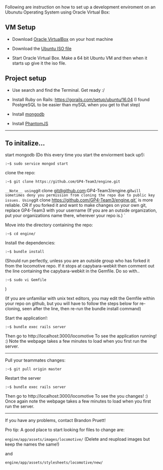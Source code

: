 Following are instruction on how to set up a development enviroment on an Ubunutu Operating System using Oracle Virtual Box:

## VM Setup

* Download [Oracle VirtualBox](https://www.virtualbox.org/wiki/Downloads) on your host machine

* Download the [Ubuntu ISO file](https://www.ubuntu.com/download/desktop)

* Start Oracle Virtual Box. Make a 64 bit Ubuntu VM and then when it starts up give it the iso file.

## Project setup

* Use search and find the Terminal. Get ready :/

* Install Ruby on Rails: https://gorails.com/setup/ubuntu/16.04
(I found PostgreSQL to be easier than mySQL when you get to that step)

* Install [mongodb](https://www.digitalocean.com/community/tutorials/how-to-install-mongodb-on-ubuntu-16-04)

* Install [PhantomJS](https://gist.github.com/julionc/7476620)

________

## To initalize...

start mongodb (Do this every time you start the enviorment back up!):

`:~$ sudo service mongod start`

clone the repo:

`:~$ git clone https://github.com/GP4-Team3/engine.git`

`
__Note__ using `git clone git@github.com:GP4-Team3/engine.git` will sometimes deny you permission from cloning the repo due to public key issues. Using `git clone https://github.com/GP4-Team3/engine.git` is more reliable.
OR
if you forked it and want to make changes on your own git, replace GP4-Team3 with your username (If you are an outside organization, put your organizations name there, wherever your repo is.)
`

Move into the directory containing the repo:

`:~$ cd engine/`

Install the dependencies:

`:~$ bundle install`

(Should run perfectly, unless you are an outside group who has forked it from the locomotive repo. If it stops at capybara-webkit then comment out the line containing the capybara-webkit in the Gemfile. Do so with..

`:~$ sudo vi Gemfile`

)

(If you are unfamiliar with unix text editors, you may edit the Gemfile within your repo on github, but you will have to follow the steps below for re-cloning, seen after the line, then re-run the bundle install command)

Start the application!:

`:~$ bundle exec rails server`

Then go to http://localhost:3000/locomotive To see the application running! :) Note the webpage takes a few minutes to load when you first run the server.

________

Pull your teammates changes:

`:~$ git pull origin master`

Restart the server

`:~$ bundle exec rails server`

Then go to http://localhost:3000/locomotive To see the you changes! :) Once again note the webpage takes a few minutes to load when you first run the server.


________

If you have any problems, contact Brandon Pruett!

Pro tip: A good place to start looking for files to change are:

`engine/app/assets/images/locomotive/`  (Delete and reupload images but keep the names the same!)

and

`engine/app/assets/stylesheets/locomotive/new/`
